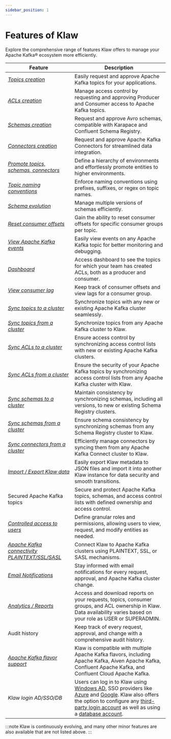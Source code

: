 ```yaml
---
sidebar_position: 1
---
```


# Features of Klaw

Explore the comprehensive range of features Klaw offers to manage your Apache Kafka® ecosystem more efficiently.

| Feature                                                                                                      | Description                                                                                                                                                                                                                                                                                                                                                                                                                                                                                                                            |
| ------------------------------------------------------------------------------------------------------------ | -------------------------------------------------------------------------------------------------------------------------------------------------------------------------------------------------------------------------------------------------------------------------------------------------------------------------------------------------------------------------------------------------------------------------------------------------------------------------------------------------------------------------------------- |
| [_Topics creation_](../workflows/topic/request-topic.md)                                                     | Easily request and approve Apache Kafka topics for your applications.                                                                                                                                                                                                                                                                                                                                                                                                                                                                  |
| [_ACLs creation_](../workflows/subscription/request-subscription.md)                                         | Manage access control by requesting and approving Producer and Consumer access to Apache Kafka topics.                                                                                                                                                                                                                                                                                                                                                                                                                                 |
| [_Schemas creation_](../workflows/schema/request-schema.md)                                                  | Request and approve Avro schemas, compatible with Karapace and Confluent Schema Registry.                                                                                                                                                                                                                                                                                                                                                                                                                                              |
| [_Connectors creation_](../connector-management/approve-connector.md)                                        | Request and approve Apache Kafka Connectors for streamlined data integration.                                                                                                                                                                                                                                                                                                                                                                                                                                                          |
| [_Promote topics, schemas, connectors_](../workflows/topic/promote-topic.md)                                 | Define a hierarchy of environments and effortlessly promote entities to higher environments.                                                                                                                                                                                                                                                                                                                                                                                                                                           |
| [_Topic naming conventions_](../cluster-management/clusters-environments/environments.md)                    | Enforce naming conventions using prefixes, suffixes, or regex on topic names.                                                                                                                                                                                                                                                                                                                                                                                                                                                          |
| [_Schema evolution_](../workflows/schema/manage-schema-requests.md)                                          | Manage multiple versions of schemas efficiently.                                                                                                                                                                                                                                                                                                                                                                                                                                                                                       |
| [_Reset consumer offsets_](../HowTo/operational/Reset-Consumer-Offsets.md)                                   | Gain the ability to reset consumer offsets for specific consumer groups per topic.                                                                                                                                                                                                                                                                                                                                                                                                                                                     |
| [_View Apache Kafka events_](../HowTo/topics/View-topic-events)                                              | Easily view events on any Apache Kafka topic for better monitoring and debugging.                                                                                                                                                                                                                                                                                                                                                                                                                                                      |
| [_Dashboard_](../HowTo/dashboard)                                                                            | Access dashboard to see the topics for which your team has created ACLs, both as a producer and consumer.                                                                                                                                                                                                                                                                                                                                                                                                                              |
| [_View consumer lag_](../HowTo/topics/View-consumer-lag)                                                     | Keep track of consumer offsets and view lags for a consumer group.                                                                                                                                                                                                                                                                                                                                                                                                                                                                     |
| [_Sync topics to a cluster_](../cluster-management/kafka-cluster-sync/sync-topics-to-cluster.md)             | Synchronize topics with any new or existing Apache Kafka cluster seamlessly.                                                                                                                                                                                                                                                                                                                                                                                                                                                           |
| [_Sync topics from a cluster_](../cluster-management/kafka-cluster-sync/sync-topics-from-cluster.md)         | Synchronize topics from any Apache Kafka cluster to Klaw.                                                                                                                                                                                                                                                                                                                                                                                                                                                                              |
| [_Sync ACLs to a cluster_](../cluster-management/kafka-cluster-sync/sync-acls-to-cluster.md)                 | Ensure access control by synchronizing access control lists with new or existing Apache Kafka clusters.                                                                                                                                                                                                                                                                                                                                                                                                                                |
| [_Sync ACLs from a cluster_](../cluster-management/kafka-cluster-sync/sync-acls-from-cluster.md)             | Ensure the security of your Apache Kafka topics by synchronizing access control lists from any Apache Kafka cluster with Klaw.                                                                                                                                                                                                                                                                                                                                                                                                         |
| [_Sync schemas to a cluster_](../cluster-management/kafka-cluster-sync/sync-schemas-to-cluster.md)           | Maintain consistency by synchronizing schemas, including all versions, to new or existing Schema Registry clusters.                                                                                                                                                                                                                                                                                                                                                                                                                    |
| [_Sync schemas from a cluster_](../cluster-management/kafka-cluster-sync/sync-schemas-from-cluster.md)       | Ensure schema consistency by synchronizing schemas from any Schema Registry cluster to Klaw.                                                                                                                                                                                                                                                                                                                                                                                                                                           |
| [_Sync connectors from a cluster_](../cluster-management/kafka-cluster-sync/sync-connectors-from-cluster.md) | Efficiently manage connectors by syncing them from any Apache Kafka Connect cluster to Klaw.                                                                                                                                                                                                                                                                                                                                                                                                                                           |
| [_Import / Export Klaw data_](../metadata-management/import-export/index.md)                                 | Easily export Klaw metadata to JSON files and import it into another Klaw instance for data security and smooth transitions.                                                                                                                                                                                                                                                                                                                                                                                                           |
| Secured Apache Kafka topics                                                                                  | Secure and protect Apache Kafka topics, schemas, and access control lists with defined ownership and access control.                                                                                                                                                                                                                                                                                                                                                                                                                   |
| [_Controlled access to users_](../user-team-management/manage-roles-permissions.md)                          | Define granular roles and permissions, allowing users to view, request, and modify entities as needed.                                                                                                                                                                                                                                                                                                                                                                                                                                 |
| [_Apache Kafka connectivity PLAINTEXT/SSL/SASL_](../cluster-connectivity-setup/index.md)                     | Connect Klaw to Apache Kafka clusters using PLAINTEXT, SSL, or SASL mechanisms.                                                                                                                                                                                                                                                                                                                                                                                                                                                        |
| [_Email Notifications_](../notifications/email-notification.md)                                              | Stay informed with email notifications for every request, approval, and Apache Kafka cluster change.                                                                                                                                                                                                                                                                                                                                                                                                                                   |
| [_Analytics / Reports_](../dashboard/analytics.md)                                                           | Access and download reports on your requests, topics, consumer groups, and ACL ownership in Klaw. Data availability varies based on your role as USER or SUPERADMIN.                                                                                                                                                                                                                                                                                                                                                                   |
| Audit history                                                                                                | Keep track of every request, approval, and change with a comprehensive audit history.                                                                                                                                                                                                                                                                                                                                                                                                                                                  |
| [_Apache Kafka flavor support_](../cluster-management/clusters-environments/clusters.md)                     | Klaw is compatible with multiple Apache Kafka flavors, including Apache Kafka, Aiven Apache Kafka, Confluent Apache Kafka, and Confluent Cloud Apache Kafka.                                                                                                                                                                                                                                                                                                                                                                           |
| _Klaw login AD/SSO/DB_                                                                                       | Users can log in to Klaw using [Windows AD](../authentication-authorization/authentication/windows-ad.md), SSO providers like [Azure](../authentication-authorization/authentication/azure-ad.md) and [Google](../authentication-authorization/authentication/google-account.md). Klaw also offers the option to configure any [third-party login account](../authentication-authorization/authentication/third-party-account.md) as well as using a [database account](../authentication-authorization/authentication/userpwd-db.md). |

:::note
Klaw is continuously evolving, and many other minor features are also available that are not listed above.
:::
